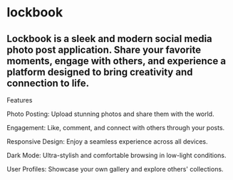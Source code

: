 # lockbook
<h2>Lockbook is a sleek and modern social media photo post application. Share your favorite moments, engage with others, and experience a platform designed to bring creativity and connection to life.
</h2>
Features

Photo Posting: Upload stunning photos and share them with the world.

Engagement: Like, comment, and connect with others through your posts.

Responsive Design: Enjoy a seamless experience across all devices.

Dark Mode: Ultra-stylish and comfortable browsing in low-light conditions.

User Profiles: Showcase your own gallery and explore others' collections.


